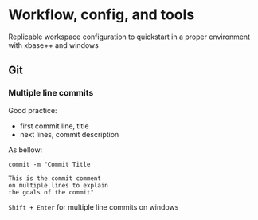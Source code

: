 # Workflow, config, and tools

Replicable workspace configuration to quickstart in a proper environment with xbase++ and windows

## Git

### Multiple line commits 

Good practice: 
- first commit line, title
- next lines, commit description

As bellow:
```
commit -m "Commit Title

This is the commit comment
on multiple lines to explain
the goals of the commit"
```

`Shift + Enter` for multiple line commits on windows

